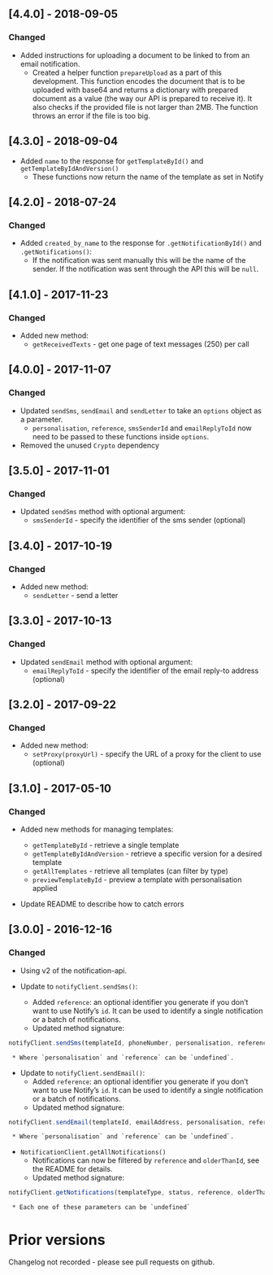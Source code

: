 ## [4.4.0] - 2018-09-05

### Changed

* Added instructions for uploading a document to be linked to from an email notification.
    * Created a helper function `prepareUpload` as a part of this development. This function encodes the document that is to be uploaded with base64 and returns a dictionary with prepared document as a value (the way our API is prepared to receive it). It also checks if the provided file is not larger than 2MB. The function throws an error if the file is too big.

## [4.3.0] - 2018-09-04

* Added `name` to the response for `getTemplateById()` and `getTemplateByIdAndVersion()`
    * These functions now return the name of the template as set in Notify

## [4.2.0] - 2018-07-24

### Changed

* Added `created_by_name` to the response for `.getNotificationById()` and `.getNotifications()`:
    * If the notification was sent manually this will be the name of the sender. If the notification was sent through the API this will be `null`.

## [4.1.0] - 2017-11-23

### Changed

* Added new method:
    * `getReceivedTexts` - get one page of text messages (250) per call

## [4.0.0] - 2017-11-07

### Changed

* Updated `sendSms`, `sendEmail` and `sendLetter` to take an `options` object as a parameter.
    * `personalisation`, `reference`, `smsSenderId` and `emailReplyToId` now need to be passed to these functions inside `options`.
* Removed the unused `Crypto` dependency

## [3.5.0] - 2017-11-01

### Changed

* Updated `sendSms` method with optional argument:
    * `smsSenderId` - specify the identifier of the sms sender (optional)

## [3.4.0] - 2017-10-19

### Changed

* Added new method:
    * `sendLetter` - send a letter

## [3.3.0] - 2017-10-13

### Changed

* Updated `sendEmail` method with optional argument:
    * `emailReplyToId` - specify the identifier of the email reply-to address (optional)

## [3.2.0] - 2017-09-22

### Changed

* Added new method:
    * `setProxy(proxyUrl)` - specify the URL of a proxy for the client to use (optional)

## [3.1.0] - 2017-05-10

### Changed

* Added new methods for managing templates:
    * `getTemplateById` - retrieve a single template
    * `getTemplateByIdAndVersion` - retrieve a specific version for a desired template
    * `getAllTemplates` - retrieve all templates (can filter by type)
    * `previewTemplateById` - preview a template with personalisation applied

* Update README to describe how to catch errors

## [3.0.0] - 2016-12-16

### Changed

* Using v2 of the notification-api.

* Update to `notifyClient.sendSms()`:
    * Added `reference`: an optional identifier you generate if you don’t want to use Notify’s `id`. It can be used to identify a single notification or a batch of notifications.
    * Updated method signature:

 ```javascript
 notifyClient.sendSms(templateId, phoneNumber, personalisation, reference);
```
     * Where `personalisation` and `reference` can be `undefined`.

* Update to `notifyClient.sendEmail()`:
    * Added `reference`: an optional identifier you generate if you don’t want to use Notify’s `id`. It can be used to identify a single notification or a batch of notifications.
    * Updated method signature:

 ```javascript
 notifyClient.sendEmail(templateId, emailAddress, personalisation, reference);
```
     * Where `personalisation` and `reference` can be `undefined`.
* `NotificationClient.getAllNotifications()`
    * Notifications can now be filtered by `reference` and `olderThanId`, see the README for details.
    * Updated method signature:

 ```javascript
 notifyClient.getNotifications(templateType, status, reference, olderThanId);
```
     * Each one of these parameters can be `undefined`

# Prior versions

Changelog not recorded - please see pull requests on github.
